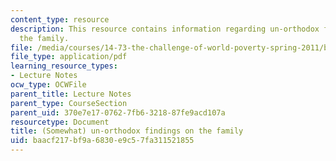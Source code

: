 ```yaml
---
content_type: resource
description: This resource contains information regarding un-orthodox findings on
  the family.
file: /media/courses/14-73-the-challenge-of-world-poverty-spring-2011/baacf217bf9a6830e9c57fa311521855_MIT14_73S11_Lec12_slides.pdf
file_type: application/pdf
learning_resource_types:
- Lecture Notes
ocw_type: OCWFile
parent_title: Lecture Notes
parent_type: CourseSection
parent_uid: 370e7e17-0762-7fb6-3218-87fe9acd107a
resourcetype: Document
title: (Somewhat) un-orthodox findings on the family
uid: baacf217-bf9a-6830-e9c5-7fa311521855
---
```

